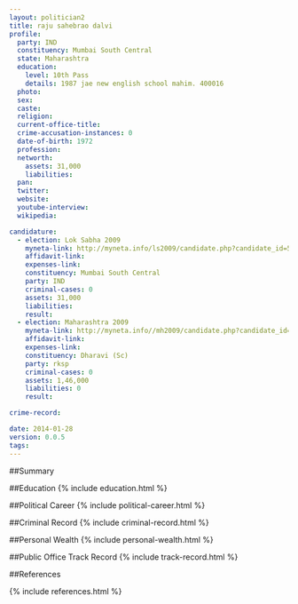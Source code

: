 ```yaml
---
layout: politician2
title: raju sahebrao dalvi
profile: 
  party: IND
  constituency: Mumbai South Central
  state: Maharashtra
  education: 
    level: 10th Pass
    details: 1987 jae new english school mahim. 400016
  photo: 
  sex: 
  caste: 
  religion: 
  current-office-title: 
  crime-accusation-instances: 0
  date-of-birth: 1972
  profession: 
  networth: 
    assets: 31,000
    liabilities: 
  pan: 
  twitter: 
  website: 
  youtube-interview: 
  wikipedia: 

candidature: 
  - election: Lok Sabha 2009
    myneta-link: http://myneta.info/ls2009/candidate.php?candidate_id=5469
    affidavit-link: 
    expenses-link: 
    constituency: Mumbai South Central 
    party: IND
    criminal-cases: 0
    assets: 31,000
    liabilities: 
    result:  
  - election: Maharashtra 2009
    myneta-link: http://myneta.info//mh2009/candidate.php?candidate_id=2360
    affidavit-link: 
    expenses-link: 
    constituency: Dharavi (Sc) 
    party: rksp
    criminal-cases: 0
    assets: 1,46,000
    liabilities: 0
    result:  

crime-record: 

date: 2014-01-28
version: 0.0.5
tags: 
---
```

##Summary


##Education
{% include education.html %}


##Political Career
{% include political-career.html %}


##Criminal Record
{% include criminal-record.html %}


##Personal Wealth
{% include personal-wealth.html %}


##Public Office Track Record
{% include track-record.html %}


##References


{% include references.html %}